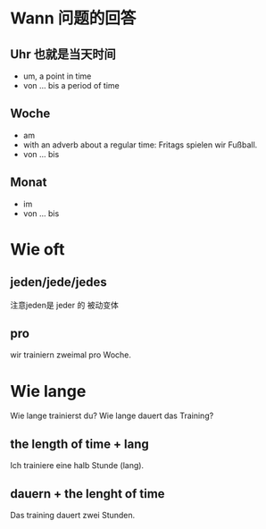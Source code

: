 # Wann 问题的回答
## Uhr 也就是当天时间
- um, a point in time
- von ... bis a period of time
## Woche
- am
- with an adverb about a regular time: Fritags spielen wir Fußball.
- von ... bis
## Monat
- im
- von ... bis

# Wie oft
## jeden/jede/jedes 
注意jeden是 jeder 的 被动变体
## pro
wir trainiern zweimal pro Woche.

# Wie lange
Wie lange trainierst du?
Wie lange dauert das Training?
## the length of time + lang
Ich trainiere eine halb Stunde (lang).
## dauern + the lenght of time
Das training dauert zwei Stunden.
